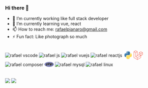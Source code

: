 ### Hi there 👋

- 🔭 I’m currently working like full stack developer
- 🌱 I’m currently learning vue, react
- 📫 How to reach me: rafaelpianaro@gmail.com
- ⚡ Fun fact: Like photograph so much

<!-- <div>
  <img height="180em" src="https://github-readme-stats.vercel.app/api?username=rafaelpianaro&show_icons=true&theme=dark&include_all_commits=true&count_private=true" />
   <img height="180em" src="https://github-readme-stats.vercel.app/api/top-langs/?username=rafaelpianaro&layout=compact&langs_count=16&theme=dark" />
</div> -->

<!-- https://devicon.dev/ -->

<div style="display: inline_block"><br>
  <img align="center" alt="rafael vscode" height="30" widht="40" src="https://cdn.jsdelivr.net/gh/devicons/devicon/icons/vscode/vscode-original.svg" />
  <img align="center" alt="rafael js" height="30" widht="40" src="https://cdn.jsdelivr.net/gh/devicons/devicon/icons/javascript/javascript-original.svg" />
  <img align="center" alt="rafael vuejs" height="30" widht="40" src="https://cdn.jsdelivr.net/gh/devicons/devicon/icons/vuejs/vuejs-original.svg" />
  <img align="center" alt="rafael reactjs" height="30" widht="40" src="https://cdn.jsdelivr.net/gh/devicons/devicon/icons/react/react-original.svg" />
  <img align="center" alt="rafael python" height="30" widht="40" src="https://github.com/devicons/devicon/blob/master/icons/python/python-original.svg" />
  <img align="center" alt="rafael laravel" height="30" widht="40" src="https://github.com/devicons/devicon/blob/master/icons/laravel/laravel-original.svg" />
  <img align="center" alt="rafael composer" height="30" widht="40" src="https://cdn.jsdelivr.net/gh/devicons/devicon/icons/composer/composer-original.svg" />          
  <img align="center" alt="rafael php" height="30" widht="40" src="https://github.com/devicons/devicon/blob/master/icons/php/php-original.svg" />
  <img align="center" alt="rafael mysql" height="30" widht="40" src="https://cdn.jsdelivr.net/gh/devicons/devicon/icons/mysql/mysql-original-wordmark.svg" />
  <img align="center" alt="rafael linux" height="30" widht="40" src="https://cdn.jsdelivr.net/gh/devicons/devicon/icons/linux/linux-original.svg" />
          
          
          
</div>

##

<div>
  <a href="mailto:rafaelpianaro@gmail.com"><img src="https://img.shields.io/badge/-Gmail-%233333?style=for-the-badge&logo=gmail&logoColor=white" target="_blank" /></a>
  <a href="https://www.linkedin.com/in/rafael-pianaro-9a491a53/" target="_blank"><img src="https://img.shields.io/badge/-LinkedIn-%230077B5?style=for-the-badge&logo=linkedin&logoColor=white" target="_blank" /></a>
  <!--
  <div>
    <picture>
      <source media="(prefers-color-scheme: dark)" srcset="https://raw.githubusercontent.com/rafaelpianaro/rafaelpianaro/output/github-contribution-grid-snake-dark.svg">
      <source media="(prefers-color-scheme: light)" srcset="https://raw.githubusercontent.com/rafaelpianaro/rafaelpianaro/output/github-contribution-grid-snake.svg">
      <img alt="snake animation" src="https://raw.githubusercontent.com/rafaelpianaro/rafaelpianaro/output/github-contribution-grid-snake.svg">
    </picture>
  </div>
   -->
  <!--
  ![Snake animation](https://github.com/rafaelpianaro/rafaelpianaro/blob/output/github-contribution-grid-snake.svg)
  -->
</div>

